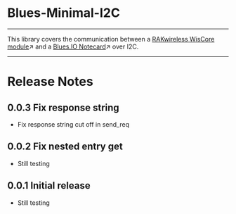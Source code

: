 # Blues-Minimal-I2C

----

This library covers the communication between a [RAKwireless WisCore module](https://docs.rakwireless.com/Product-Categories/WisBlock/#wisblock-core)↗️ and a [Blues.IO Notecard](https://blues.io/notecard-cellular/)↗️ over I2C. 

----

# Release Notes

## 0.0.3 Fix response string 
   - Fix response string cut off in send_req
   
## 0.0.2 Fix nested entry get
   - Still testing
   
## 0.0.1 Initial release
   - Still testing